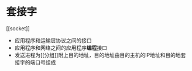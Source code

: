 # 套接字

[[socket]]

- 应用程序和运输层协议之间的接口
- 应用程序和网络之间的应用程序**编程**接口
- 发送进程为[[分组]]附上目的地址，目的地址由目的主机的IP地址和目的地套接字的端口号组成